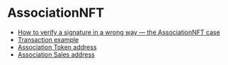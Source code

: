 # AssociationNFT

- [How to verify a signature in a wrong way — the AssociationNFT case](https://blocksecteam.medium.com/how-to-verify-a-signature-in-a-wrong-way-the-associationnft-case-5a913e9b8a1d)
- [Transaction example](https://etherscan.io/tx/0xb51d98775c1f134e6483e6bd7692479d724f3115c1e0c6ae9ba9df64c4da5b1c)
- [Association Token address](https://etherscan.io/address/0x9b8b9c7C02be0bD0AA4D669bF6a1f6003424c6Dc)
- [Association Sales address](https://etherscan.io/address/0xdd5a649fc076886dfd4b9ad6acfc9b5eb882e83c)
